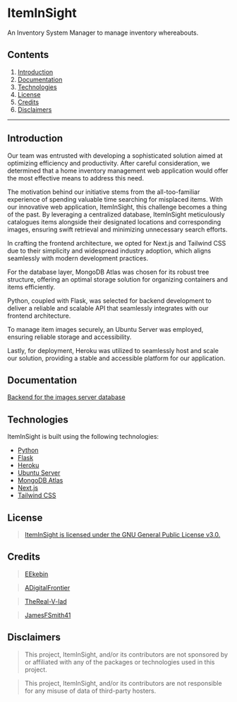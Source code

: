 # ItemInSight

An Inventory System Manager to manage inventory whereabouts.

## Contents

1. [Introduction](#introduction)
2. [Documentation](#documentation)
3. [Technologies](#technologies)
4. [License](#license)
5. [Credits](#credits)
6. [Disclaimers](#disclaimers)

---

## Introduction

Our team was entrusted with developing a sophisticated solution aimed at optimizing efficiency and productivity. After careful consideration, we determined that a home inventory management web application would offer the most effective means to address this need.

The motivation behind our initiative stems from the all-too-familiar experience of spending valuable time searching for misplaced items. With our innovative web application, ItemInSight, this challenge becomes a thing of the past. By leveraging a centralized database, ItemInSight meticulously catalogues items alongside their designated locations and corresponding images, ensuring swift retrieval and minimizing unnecessary search efforts.

In crafting the frontend architecture, we opted for Next.js and Tailwind CSS due to their simplicity and widespread industry adoption, which aligns seamlessly with modern development practices.

For the database layer, MongoDB Atlas was chosen for its robust tree structure, offering an optimal storage solution for organizing containers and items efficiently.

Python, coupled with Flask, was selected for backend development to deliver a reliable and scalable API that seamlessly integrates with our frontend architecture.

To manage item images securely, an Ubuntu Server was employed, ensuring reliable storage and accessibility.

Lastly, for deployment, Heroku was utilized to seamlessly host and scale our solution, providing a stable and accessible platform for our application.

## Documentation

[Backend for the images server database](https://github.com/EEkebin/ItemInSight/blob/main/Docs/images-backend.md)

## Technologies

ItemInSight is built using the following technologies:

- [Python](https://www.python.org/)
- [Flask](https://flask.palletsprojects.com/en/3.0.x/)
- [Heroku](https://www.heroku.com/)
- [Ubuntu Server](https://ubuntu.com/)
- [MongoDB Atlas](https://www.mongodb.com/cloud/atlas)
- [Next.js](https://nextjs.org/)
- [Tailwind CSS](https://tailwindcss.com/)


## License

> [ItemInSight is licensed under the GNU General Public License v3.0.](https://github.com/EEkebin/ItemInSight/blob/main/LICENSE)


## Credits

> [EEkebin](https://github.com/EEkebin)

> [ADigitalFrontier](https://github.com/ADigitalFrontier)

> [TheReal-V-lad](https://github.com/TheReal-V-lad)

> [JamesFSmith41](https://github.com/JamesFSmith41)



## Disclaimers

> This project, ItemInSight, and/or its contributors are not sponsored by or affiliated with any of the packages or technologies used in this project.

> This project, ItemInSight, and/or its contributors are not responsible for any misuse of data of third-party hosters.
